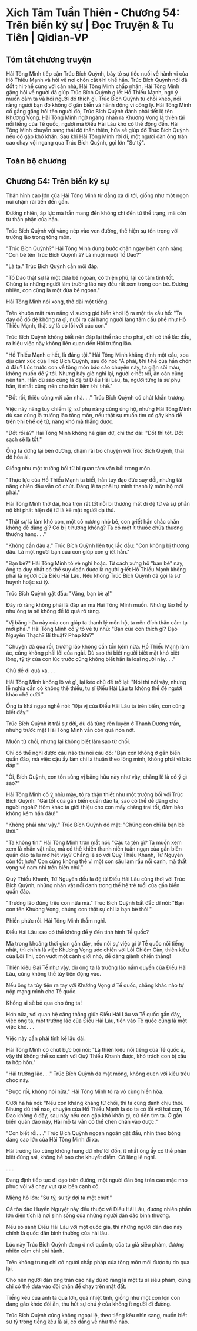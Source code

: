 # Xích Tâm Tuần Thiên - Chương 54: Trên biển kỷ sự | Đọc Truyện & Tu Tiên | Qidian-VP



## Tóm tắt chương truyện

Hải Tông Minh tiếp cận Trúc Bích Quỳnh, bày tỏ sự tiếc nuối về hành vi của Hồ Thiếu Mạnh và hỏi về nơi chôn cất t·hi t·hể hắn. Trúc Bích Quỳnh nói đã đốt t·hi t·hể cùng với căn nhà, Hải Tông Minh chấp nhận. Hải Tông Minh gặng hỏi về người đã giúp Trúc Bích Quỳnh g·iết Hồ Thiếu Mạnh, ngỏ ý muốn cảm tạ và hỏi người đó thích gì. Trúc Bích Quỳnh từ chối khéo, nói rằng người bạn đó không ở gần biển và hành động vì công lý. Hải Tông Minh cố gắng gặng hỏi tên người đó, Trúc Bích Quỳnh đành phải tiết lộ tên Khương Vọng. Hải Tông Minh ngỡ ngàng nhận ra Khương Vọng là thiên tài nổi tiếng của Tề quốc, người mà Điếu Hải Lâu khó có thể động đến. Hải Tông Minh chuyển sang thái độ thân thiện, hứa sẽ giúp đỡ Trúc Bích Quỳnh nếu cô gặp khó khăn. Sau khi Hải Tông Minh rời đi, một người đàn ông trán cao chạy vội ngang qua Trúc Bích Quỳnh, gọi lớn "Sư tỷ".


## Toàn bộ chương

## Chương 54: Trên biển kỷ sự

Thân hình cao lớn của Hải Tông Minh từ đằng xa đi tới, giống như một ngọn núi chậm rãi tiến đến gần.

Đương nhiên, áp lực mà hắn mang đến không chỉ đến từ thể trạng, mà còn từ thân phận của hắn.

Trúc Bích Quỳnh vội vàng nép vào ven đường, thể hiện sự tôn trọng với trưởng lão trong tông môn.

"Trúc Bích Quỳnh?" Hải Tông Minh dừng bước chân ngay bên cạnh nàng: "Con bé tên Trúc Bích Quỳnh à? Là muội muội Tố Dao?"

"Là ta." Trúc Bích Quỳnh cắn môi đáp.

"Tố Dao thật sự là một đứa bé ngoan, có thiên phú, lại có tâm tính tốt. Chúng ta những người làm trưởng lão này đều rất xem trọng con bé. Đương nhiên, con cũng là một đứa bé ngoan."

Hải Tông Minh nói xong, thở dài một tiếng.

Trên khuôn mặt rám nắng vì sương gió biển khơi lộ ra một tia xấu hổ: "Ta dạy dỗ đồ đệ không ra gì, nuôi ra cái hạng người lang tâm cẩu phế như Hồ Thiếu Mạnh, thật sự là có lỗi với các con."

Trúc Bích Quỳnh không biết nên đáp lại thế nào cho phải, chỉ có thể lắc đầu, ra hiệu việc này không liên quan đến Hải trưởng lão.

"Hồ Thiếu Mạnh c·hết, là đáng tội." Hải Tông Minh khẳng định một câu, xoa dịu cảm xúc của Trúc Bích Quỳnh, sau đó nói: "À phải, t·hi t·hể của hắn chôn ở đâu? Lúc trước con về tông môn báo cáo chuyện này, ta giận sôi máu, không muốn để ý tới. Nhưng bây giờ nghĩ lại, người c·hết rồi, ân oán cũng nên tan. Hắn dù sao cũng là đệ tử Điếu Hải Lâu, ta, người từng là sư phụ hắn, ít nhất cũng nên cho hắn liệm t·hi t·hể."

"Đốt rồi, thiêu cùng với căn nhà. . ." Trúc Bích Quỳnh có chút khẩn trương.

Việc này nàng tuy chiếm lý, sư phụ nàng cũng ủng hộ, nhưng Hải Tông Minh dù sao cũng là trưởng lão tông môn, nếu thật sự muốn tìm cớ gây khó dễ trên t·hi t·hể đệ tử, nàng khó mà thắng được.

"Đốt rồi à?" Hải Tông Minh không hề giận dữ, chỉ thở dài: "Đốt thì tốt. Đốt sạch sẽ là tốt."

Ông ta dừng lại bên đường, chậm rãi trò chuyện với Trúc Bích Quỳnh, thái độ hòa ái.

Giống như một trưởng bối từ bi quan tâm vãn bối trong môn.

"Thực lực của Hồ Thiếu Mạnh ta biết, hắn tuy đạo đức suy đồi, nhưng tài năng chiến đấu vẫn có chút. Đáng lẽ ta phải tự mình thanh lý môn hộ mới phải."

Hải Tông Minh thở dài, hòa trộn rất tốt nỗi bi thương mất đi đệ tử và sự phẫn nộ khi phát hiện đệ tử là kẻ mặt người dạ thú.

"Thật sự là làm khó con, một cô nương nhỏ bé, con g·iết hắn chắc chắn không dễ dàng gì? Có b·ị t·hương không? Ta có một ít thuốc chữa thương thượng hạng. . ."

"Không cần đâu ạ." Trúc Bích Quỳnh liên tục lắc đầu: "Con không bị thương đâu. Là một người bạn của con giúp con g·iết hắn."

"Bạn bè?" Hải Tông Minh tỏ vẻ nghi hoặc. Từ cách xưng hô "bạn bè" này, ông ta duy nhất có thể suy đoán được là người g·iết Hồ Thiếu Mạnh không phải là người của Điếu Hải Lâu. Nếu không Trúc Bích Quỳnh đã gọi là sư huynh hoặc sư tỷ.

Trúc Bích Quỳnh gật đầu: "Vâng, bạn bè ạ!"

Đây rõ ràng không phải là đáp án mà Hải Tông Minh muốn. Nhưng lão hồ ly như ông ta sẽ không để lộ quá rõ ràng.

"Vị bằng hữu này của con giúp ta thanh lý môn hộ, ta nên đích thân cảm tạ mới phải." Hải Tông Minh cố ý tỏ vẻ tự nhủ: "Bạn của con thích gì? Đạo Nguyên Thạch? Bí thuật? Pháp khí?"

"Chuyện đã qua rồi, trưởng lão không cần tốn kém nữa. Hồ Thiếu Mạnh làm ác, cũng không phải lỗi của ngài. Dù sao thì biết người biết mặt khó biết lòng, tỷ tỷ của con lúc trước cũng không biết hắn là loại người này. . ."

Chủ đề đi quá xa. . .

Hải Tông Minh không lộ vẻ gì, lại kéo chủ đề trở lại: "Nói thì nói vậy, nhưng lễ nghĩa cần có không thể thiếu, tu sĩ Điếu Hải Lâu ta không thể để người khác chê cười."

Ông ta khá ngạo nghễ nói: "Địa vị của Điếu Hải Lâu ta trên biển, con cũng biết đấy."

Trúc Bích Quỳnh ít trải sự đời, dù đã từng rèn luyện ở Thanh Dương trấn, nhưng trước mặt Hải Tông Minh vẫn còn quá non nớt.

Muốn từ chối, nhưng lại không biết làm sao từ chối.

Chỉ có thể nghĩ được câu nào thì nói câu đó: "Bạn con không ở gần biển quần đảo, mà việc cậu ấy làm chỉ là thuận theo lòng mình, không phải vì báo đáp."

"Ôi, Bích Quỳnh, con tôn sùng vị bằng hữu này như vậy, chẳng lẽ là có ý gì sao?"

Hải Tông Minh cố ý nhíu mày, tỏ ra thân thiết như một trưởng bối với Trúc Bích Quỳnh: "Gái tốt của gần biển quần đảo ta, sao có thể dễ dàng cho người ngoài? Hôm khác ta giới thiệu cho con mấy chàng trai tốt, đảm bảo không kém hắn đâu!"

"Không phải như vậy." Trúc Bích Quỳnh đỏ mặt: "Chúng con chỉ là bạn bè thôi."

"Ta không tin." Hải Tông Minh trợn mắt nói: "Cậu ta tên gì? Ta muốn xem xem là nhân vật nào, mà có thể khiến thanh niên tuấn ngạn của gần biển quần đảo ta lu mờ hết vậy? Chẳng lẽ so với Quý Thiếu Khanh, Từ Nguyên còn tốt hơn? Con cũng không thể vì một con sâu làm rầu nồi canh, mà thất vọng về nam nhi trên biển chứ."

Quý Thiếu Khanh, Từ Nguyên đều là đệ tử Điếu Hải Lâu cùng thời với Trúc Bích Quỳnh, những nhân vật nổi danh trong thế hệ trẻ tuổi của gần biển quần đảo.

"Trưởng lão đừng trêu con nữa mà." Trúc Bích Quỳnh bất đắc dĩ nói: "Bạn con tên Khương Vọng, chúng con thật sự chỉ là bạn bè thôi."

Phiền phức rồi. Hải Tông Minh thầm nghĩ.

Điếu Hải Lâu sao có thể không để ý đến tình hình Tề quốc?

Mà trong khoảng thời gian gần đây, nếu nói sự việc gì ở Tề quốc nổi tiếng nhất, thì chính là việc Khương Vọng ước chiến với Lôi Chiêm Càn, thiên kiêu của Lôi Thị, còn vượt một cảnh giới nhỏ, dễ dàng giành chiến thắng!

Thiên kiêu Đại Tề như vậy, dù ông ta là trưởng lão nắm quyền của Điếu Hải Lâu, cũng không thể tùy tiện động vào.

Nếu ông ta tùy tiện ra tay với Khương Vọng ở Tề quốc, chẳng khác nào tự nộp mạng mình cho Tề quốc.

Không ai sẽ bỏ qua cho ông ta!

Hơn nữa, với quan hệ căng thẳng giữa Điếu Hải Lâu và Tề quốc gần đây, việc ông ta, một trưởng lão của Điếu Hải Lâu, tiến vào Tề quốc cũng là một việc khó. . .

Việc này cần phải tính kế lâu dài.

Hải Tông Minh có chút bực bội nói: "Là thiên kiêu nổi tiếng của Tề quốc à, vậy thì không thể so sánh với Quý Thiếu Khanh được, khó trách con bị cậu ta hớp hồn."

"Hải trưởng lão. . ." Trúc Bích Quỳnh da mặt mỏng, không quen với kiểu trêu chọc này.

"Được rồi, không nói nữa." Hải Tông Minh tỏ ra vô cùng hiền hòa.

Cười ha hả nói: "Nếu con khăng khăng từ chối, thì ta cũng đành chịu thôi. Nhưng dù thế nào, chuyện của Hồ Thiếu Mạnh là do ta có lỗi với hai con, Tố Dao không ở đây, sau này nếu con gặp khó khăn gì, cứ đến tìm ta. Ở gần biển quần đảo này, Hải mỗ ta vẫn có thể chen chân vào được."

"Con biết rồi. . ." Trúc Bích Quỳnh ngoan ngoãn gật đầu, nhìn theo bóng dáng cao lớn của Hải Tông Minh đi xa.

Hải trưởng lão cũng không hung dữ như lời đồn, ít nhất ông ấy có thể phân biệt đúng sai, không hề bao che khuyết điểm. Cô lặng lẽ nghĩ.

. . .

Đang định tiếp tục đi dạo trên đường, một người đàn ông trán cao mặc nho phục vội vã chạy vụt qua bên cạnh cô.

Miệng hô lớn: "Sư tỷ, sư tỷ đợi ta một chút!"

Cả tòa đảo Huyền Nguyệt này đều thuộc về Điếu Hải Lâu, đương nhiên phần lớn diện tích là nơi sinh sống của những người dân đảo bình thường.

Nếu so sánh Điếu Hải Lâu với một quốc gia, thì những người dân đảo này chính là quốc dân bình thường của hải lâu.

Lúc này Trúc Bích Quỳnh đang ở nơi quần tụ của tu giả siêu phàm, đương nhiên cấm chỉ phi hành.

Trên không trung chỉ có người chấp pháp của tông môn mới được tự do qua lại.

Cho nên người đàn ông trán cao này dù rõ ràng là một tu sĩ siêu phàm, cũng chỉ có thể dựa vào đôi chân để chạy trên mặt đất.

Tiếng kêu của anh ta quá lớn, quá nhiệt tình, giống như một con lợn con đang gào khóc đòi ăn, thu hút sự chú ý của không ít người đi đường.

Trúc Bích Quỳnh cũng không ngoại lệ, theo tiếng kêu nhìn sang, muốn biết sư tỷ trong tiếng kêu là ai, có dáng vẻ như thế nào.